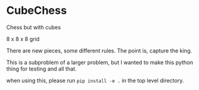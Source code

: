 # CubeChess
Chess but with cubes

8 x 8 x 8 grid 

There are new pieces, some different rules. The point is, capture the king.

This is a subproblem of a larger problem, but I wanted to make this python thing for testing and all that.

when using this, please run `pip install -e .` in the top level directory.
